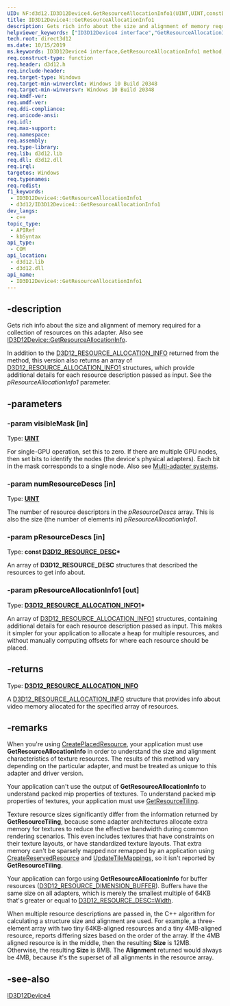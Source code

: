 ```yaml
---
UID: NF:d3d12.ID3D12Device4.GetResourceAllocationInfo1(UINT,UINT,constD3D12_RESOURCE_DESC,D3D12_RESOURCE_ALLOCATION_INFO1)
title: ID3D12Device4::GetResourceAllocationInfo1
description: Gets rich info about the size and alignment of memory required for a collection of resources on this adapter. (ID3D12Device4::GetResourceAllocationInfo1)
helpviewer_keywords: ["ID3D12Device4 interface","GetResourceAllocationInfo1 method","ID3D12Device4.GetResourceAllocationInfo1","ID3D12Device4::GetResourceAllocationInfo1","GetResourceAllocationInfo1","GetResourceAllocationInfo1 method","GetResourceAllocationInfo1 method","ID3D12Device4 interface","direct3d12.id3d12device4_getresourceallocationinfo1","d3d12/ID3D12Device4::GetResourceAllocationInfo1"]
tech.root: direct3d12
ms.date: 10/15/2019
ms.keywords: ID3D12Device4 interface,GetResourceAllocationInfo1 method, ID3D12Device4.GetResourceAllocationInfo1, ID3D12Device4::GetResourceAllocationInfo1, GetResourceAllocationInfo1, GetResourceAllocationInfo1 method, GetResourceAllocationInfo1 method,ID3D12Device4 interface, direct3d12.id3d12device4_getresourceallocationinfo1, d3d12/ID3D12Device4::GetResourceAllocationInfo1
req.construct-type: function
req.header: d3d12.h
req.include-header: 
req.target-type: Windows
req.target-min-winverclnt: Windows 10 Build 20348
req.target-min-winversvr: Windows 10 Build 20348
req.kmdf-ver: 
req.umdf-ver: 
req.ddi-compliance: 
req.unicode-ansi: 
req.idl: 
req.max-support: 
req.namespace: 
req.assembly: 
req.type-library: 
req.lib: d3d12.lib
req.dll: d3d12.dll
req.irql: 
targetos: Windows
req.typenames: 
req.redist: 
f1_keywords:
 - ID3D12Device4::GetResourceAllocationInfo1
 - d3d12/ID3D12Device4::GetResourceAllocationInfo1
dev_langs:
 - c++
topic_type:
 - APIRef
 - kbSyntax
api_type:
 - COM
api_location:
 - d3d12.lib
 - d3d12.dll
api_name:
 - ID3D12Device4::GetResourceAllocationInfo1
---
```


## -description

Gets rich info about the size and alignment of memory required for a collection of resources on this adapter. Also see [ID3D12Device::GetResourceAllocationInfo](./nf-d3d12-id3d12device-getresourceallocationinfo.md).

In addition to the [D3D12_RESOURCE_ALLOCATION_INFO](./ns-d3d12-d3d12_resource_allocation_info.md) returned from the method, this version also returns an array of [D3D12_RESOURCE_ALLOCATION_INFO1](./ns-d3d12-d3d12_resource_allocation_info1.md) structures, which provide additional details for each resource description passed as input. See the *pResourceAllocationInfo1* parameter.

## -parameters

### -param visibleMask [in]

Type: **[UINT](/windows/win32/WinProg/windows-data-types)**

For single-GPU operation, set this to zero. If there are multiple GPU nodes, then set bits to identify the nodes (the device's physical adapters). Each bit in the mask corresponds to a single node. Also see [Multi-adapter systems](/windows/win32/direct3d12/multi-engine).

### -param numResourceDescs [in]

Type: **[UINT](/windows/win32/WinProg/windows-data-types)**

The number of resource descriptors in the *pResourceDescs* array. This is also the size (the number of elements in) *pResourceAllocationInfo1*.

### -param pResourceDescs [in]

Type: **const [D3D12_RESOURCE_DESC](./ns-d3d12-d3d12_resource_desc.md)\***

An array of **D3D12_RESOURCE_DESC** structures that described the resources to get info about.

### -param pResourceAllocationInfo1 [out]

Type: **[D3D12_RESOURCE_ALLOCATION_INFO1](./ns-d3d12-d3d12_resource_allocation_info1.md)\***

An array of [D3D12_RESOURCE_ALLOCATION_INFO1](./ns-d3d12-d3d12_resource_allocation_info1.md) structures, containing additional details for each resource description passed as input. This makes it simpler for your application to allocate a heap for multiple resources, and without manually computing offsets for where each resource should be placed.

## -returns

Type: **[D3D12_RESOURCE_ALLOCATION_INFO](./ns-d3d12-d3d12_resource_allocation_info.md)**

A [D3D12_RESOURCE_ALLOCATION_INFO](./ns-d3d12-d3d12_resource_allocation_info.md) structure that provides info about video memory allocated for the specified array of resources.

## -remarks

When you're using [CreatePlacedResource](./nf-d3d12-id3d12device-createplacedresource.md), your application must use **GetResourceAllocationInfo** in order to understand the size and alignment characteristics of texture resources. The results of this method vary depending on the particular adapter, and must be treated as unique to this adapter and driver version.

Your application can't use the output of **GetResourceAllocationInfo** to understand packed mip properties of textures. To understand packed mip properties of textures, your application must use [GetResourceTiling](./nf-d3d12-id3d12device-getresourcetiling.md).

Texture resource sizes significantly differ from the information returned by **GetResourceTiling**, because some adapter architectures allocate extra memory for textures to reduce the effective bandwidth during common rendering scenarios. This even includes textures that have constraints on their texture layouts, or have standardized texture layouts. That extra memory can't be sparsely mapped nor remapped by an application using [CreateReservedResource](./nf-d3d12-id3d12device-createreservedresource.md) and [UpdateTileMappings](./nf-d3d12-id3d12commandqueue-updatetilemappings.md), so it isn't reported by **GetResourceTiling**.

Your application can forgo using **GetResourceAllocationInfo** for buffer resources ([D3D12_RESOURCE_DIMENSION_BUFFER](./ne-d3d12-d3d12_resource_dimension.md)). Buffers have the same size on all adapters, which is merely the smallest multiple of 64KB that's greater or equal to [D3D12_RESOURCE_DESC::Width](./ns-d3d12-d3d12_resource_desc.md).

When multiple resource descriptions are passed in, the C++ algorithm for calculating a structure size and alignment are used. For example, a three-element array with two tiny 64KB-aligned resources and a tiny 4MB-aligned resource, reports differing sizes based on the order of the array. If the 4MB aligned resource is in the middle, then the resulting **Size** is 12MB. Otherwise, the resulting **Size** is 8MB. The **Alignment** returned would always be 4MB, because it's the superset of all alignments in the resource array.

## -see-also

[ID3D12Device4](./nn-d3d12-id3d12device4.md)
